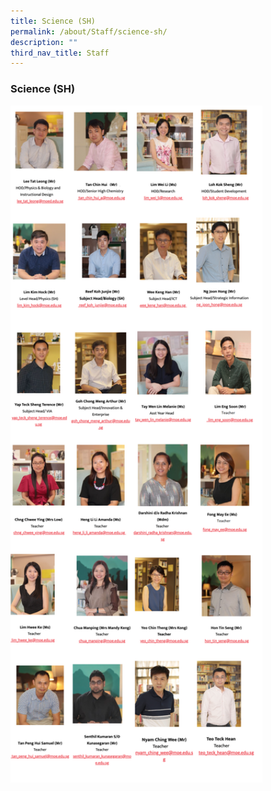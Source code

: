 ```yaml
---
title: Science (SH)
permalink: /about/Staff/science-sh/
description: ""
third_nav_title: Staff
---
```

### Science (SH)

<img src="/images/science sh updated.png" style="width:80%">
